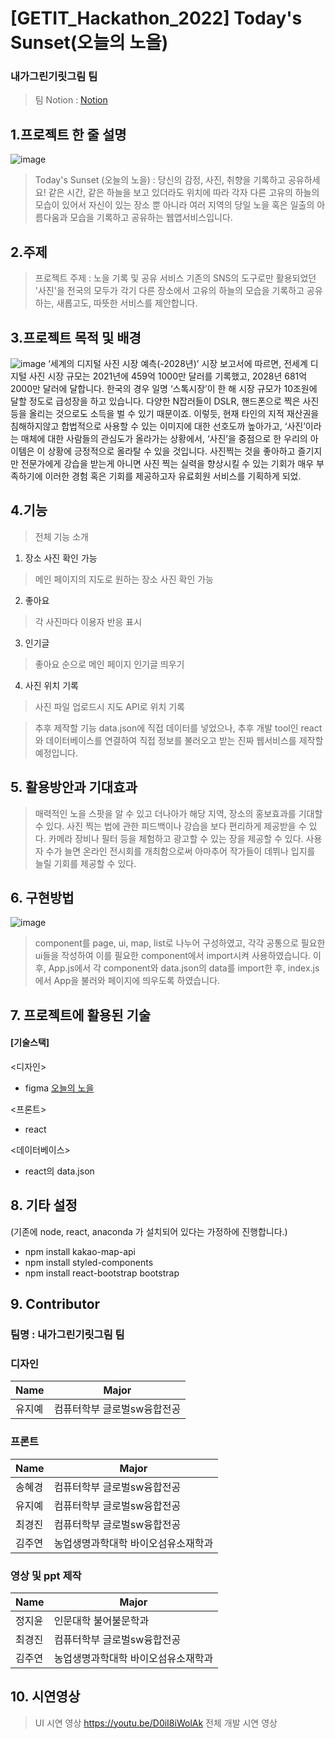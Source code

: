 # [GETIT_Hackathon_2022] Today's Sunset(오늘의 노을) 

### 내가그린기릿그림 팀
> 팀 Notion : [Notion](https://yjy1220.notion.site/202202-GETIT-e99f1012a42947df8bd03e36fbd1fc6b)

## 1.프로젝트 한 줄 설명
![image](https://user-images.githubusercontent.com/93771689/203872282-1a92cc78-2624-4adb-9723-bad23f1b3727.png)
> Today's Sunset (오늘의 노을) : 당신의 감정, 사진, 취향을 기록하고 공유하세요! 
같은 시간, 같은 하늘을 보고 있더라도 위치에 따라 각자 다른 고유의 하늘의 모습이 있어서 자신이 있는 장소 뿐 아니라 여러 지역의 당일 노을 혹은 일출의 아름다움과 모습을 기록하고 공유하는 웹앱서비스입니다.

## 2.주제
>프로젝트 주제 : 노을 기록 및 공유 서비스
기존의 SNS의 도구로만 활용되었던 '사진'을 전국의 모두가 각기 다른 장소에서 고유의 하늘의 모습을 기록하고 공유하는, 새롭고도, 따뜻한 서비스를 제안합니다. 

## 3.프로젝트 목적 및 배경
![image](https://user-images.githubusercontent.com/93771689/203874373-f039c89c-da89-4518-8839-c3140012b57e.png)
‘세계의 디지털 사진 시장 예측(-2028년)’ 시장 보고서에 따르면, 전세계 디지털 사진 시장 규모는 2021년에 459억 1000만 달러를 기록했고, 2028년 681억 2000만 달러에 달합니다. 한국의 경우 일명 ‘스톡시장’이 한 해 시장 규모가 10조원에 달할 정도로 급성장을 하고 있습니다. 다양한 N잡러들이 DSLR, 핸드폰으로 찍은 사진 등을 올리는 것으로도 소득을 벌 수 있기 때문이죠. 
이렇듯, 현재 타인의 지적 재산권을 침해하지않고 합법적으로 사용할 수 있는 이미지에 대한 선호도까 높아가고, ‘사진’이라는 매체에 대한 사람들의 관심도가 올라가는 상황에서, ‘사진’을 중점으로 한 우리의 아이템은 이 상황에 긍정적으로 올라탈 수 있을 것입니다. 
사진찍는 것을 좋아하고 즐기지만 전문가에게 강습을 받는게 아니면 사진 찍는 실력을 향상시킬 수 있는 기회가 매우 부족하기에 이러한 경험 혹은 기회를 제공하고자 유료회원 서비스를 기획하게 되었.

## 4.기능
> 전체 기능 소개
1. 장소 사진 확인 가능 
> 메인 페이지의 지도로 원하는 장소 사진 확인 가능
2. 좋아요
> 각 사진마다 이용자 반응 표시
3. 인기글 
> 좋아요 순으로 메인 페이지 인기글 띄우기
4. 사진 위치 기록 
> 사진 파일 업로드시 지도 API로 위치 기록

> 추후 제작할 기능
data.json에 직접 데이터를 넣었으나, 추후 개발 tool인 react와 데이터베이스를 연결하여 직접 정보를 불러오고 받는 진짜 웹서비스를 제작할 예정입니다.

## 5. 활용방안과 기대효과
>  매력적인 노을 스팟을 알 수 있고 더나아가 해당 지역, 장소의 홍보효과를 기대할 수 있다.
사진 찍는 법에 관한 피드백이나 강습을 보다 편리하게 제공받을 수 있다.
카메라 장비나 필터 등을 체험하고 광고할 수 있는 장을 제공할 수 있다.
사용자 수가 늘면 온라인 전시회를 개최함으로써 아마추어 작가들이 데뷔나 입지를 늘릴 기회를 제공할 수 있다.

## 6. 구현방법
![image](https://user-images.githubusercontent.com/93771689/203873024-aff81736-0b18-4148-b5c5-f3bcf2db4e26.png)
> component를 page, ui, map, list로 나누어 구성하였고, 각각 공통으로 필요한 ui들을 작성하여 이를 필요한 component에서 import시켜 사용하였습니다. 이후, App.js에서 각 component와 data.json의 data를 import한 후, index.js에서 App을 불러와 페이지에 띄우도록 하였습니다.

## 7. 프로젝트에 활용된 기술
#### [기술스택]
<디자인>
* figma
[오늘의 노을](https://www.figma.com/file/a95IhbR84MlFaBXHaGkfQQ/Untitled?node-id=0%3A1&t=ng6mqJSoW2cX4mdR-1)

<프론트>
* react

<데이터베이스>
* react의 data.json

## 8. 기타 설정
(기존에 node, react, anaconda 가 설치되어 있다는 가정하에 진행합니다.)
* npm install kakao-map-api
* npm install styled-components
* npm install react-bootstrap bootstrap

## 9. Contributor

### 팀명 : 내가그린기릿그림 팀

### 디자인
| Name | Major |
|---|---|
| 유지예 | 컴퓨터학부 글로벌sw융합전공 |

### 프론트
| Name | Major |
|---|---|
| 송혜경 | 컴퓨터학부 글로벌sw융합전공 |
| 유지예 | 컴퓨터학부 글로벌sw융합전공 |
| 최경진 | 컴퓨터학부 글로벌sw융합전공 |
| 김주연 | 농업생명과학대학 바이오섬유소재학과 |

### 영상 및 ppt 제작
| Name | Major |
|---|---|
| 정지윤 | 인문대학 불어불문학과 |
| 최경진 | 컴퓨터학부 글로벌sw융합전공 |
| 김주연 | 농업생명과학대학 바이오섬유소재학과 |


## 10. 시연영상
> UI 시연 영상
https://youtu.be/D0iI8iWolAk
> 전체 개발 시연 영상
